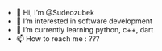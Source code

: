 - 👋 Hi, I’m @Sudeozubek
- 👀 I’m interested in software development
- 🌱 I’m currently learning python, c++, dart
- 📫 How to reach me : ???

<!---
Sudeozubek/Sudeozubek is a ✨ special ✨ repository because its `README.md` (this file) appears on your GitHub profile.
You can click the Preview link to take a look at your changes.
--->
